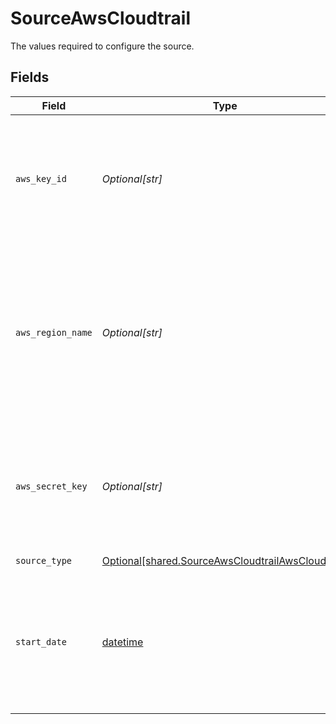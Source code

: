 # SourceAwsCloudtrail

The values required to configure the source.


## Fields

| Field                                                                                                                                                                 | Type                                                                                                                                                                  | Required                                                                                                                                                              | Description                                                                                                                                                           | Example                                                                                                                                                               |
| --------------------------------------------------------------------------------------------------------------------------------------------------------------------- | --------------------------------------------------------------------------------------------------------------------------------------------------------------------- | --------------------------------------------------------------------------------------------------------------------------------------------------------------------- | --------------------------------------------------------------------------------------------------------------------------------------------------------------------- | --------------------------------------------------------------------------------------------------------------------------------------------------------------------- |
| `aws_key_id`                                                                                                                                                          | *Optional[str]*                                                                                                                                                       | :heavy_check_mark:                                                                                                                                                    | AWS CloudTrail Access Key ID. See the <a href="https://docs.airbyte.com/integrations/sources/aws-cloudtrail">docs</a> for more information on how to obtain this key. |                                                                                                                                                                       |
| `aws_region_name`                                                                                                                                                     | *Optional[str]*                                                                                                                                                       | :heavy_check_mark:                                                                                                                                                    | The default AWS Region to use, for example, us-west-1 or us-west-2. When specifying a Region inline during client initialization, this property is named region_name. |                                                                                                                                                                       |
| `aws_secret_key`                                                                                                                                                      | *Optional[str]*                                                                                                                                                       | :heavy_check_mark:                                                                                                                                                    | AWS CloudTrail Access Key ID. See the <a href="https://docs.airbyte.com/integrations/sources/aws-cloudtrail">docs</a> for more information on how to obtain this key. |                                                                                                                                                                       |
| `source_type`                                                                                                                                                         | [Optional[shared.SourceAwsCloudtrailAwsCloudtrail]](undefined/models/shared/sourceawscloudtrailawscloudtrail.md)                                                      | :heavy_check_mark:                                                                                                                                                    | N/A                                                                                                                                                                   |                                                                                                                                                                       |
| `start_date`                                                                                                                                                          | [datetime](https://docs.python.org/3/library/datetime.html#datetime-objects)                                                                                          | :heavy_minus_sign:                                                                                                                                                    | The date you would like to replicate data. Data in AWS CloudTrail is available for last 90 days only. Format: YYYY-MM-DD.                                             | 2021-01-01                                                                                                                                                            |